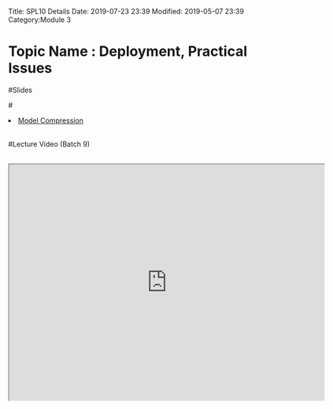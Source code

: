 Title: SPL10 Details
Date: 2019-07-23 23:39
Modified: 2019-05-07 23:39
Category:Module 3

# Topic Name :  Deployment, Practical Issues



#Slides<br>

#<li><a href="https://www.dropbox.com/home/Batch7/Slides/Day24?preview=Deployment_of_ML_Solutions.pptx" target="_blank"> Model Compression</a></li> <br>


#Lecture Video (Batch 9) <br><br>
<iframe src="https://videoken.com/embed/vkene-RmXGpzxVmg"width="640" height="480"></iframe>







